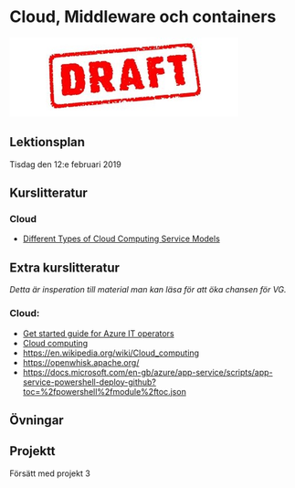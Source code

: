 # Cloud, Middleware och containers

![Draft](draft.jpg)

## Lektionsplan
Tisdag den 12:e februari 2019


## Kurslitteratur

### Cloud
* [Different Types of Cloud Computing Service Models](https://www.bluepiit.com/blog/different-types-of-cloud-computing-service-models/)

## Extra kurslitteratur
*Detta är insperation till material man kan läsa för att öka chansen för VG.*

### Cloud:
* [Get started guide for Azure IT operators](https://docsmsftpdfs.blob.core.windows.net/guides/azure/azure-ops-guide.pdf)
* [Cloud computing](https://www.explainthatstuff.com/cloud-computing-introduction.html)
* https://en.wikipedia.org/wiki/Cloud_computing
* https://openwhisk.apache.org/
* https://docs.microsoft.com/en-gb/azure/app-service/scripts/app-service-powershell-deploy-github?toc=%2fpowershell%2fmodule%2ftoc.json


## Övningar
## Projektt
Försätt med projekt 3